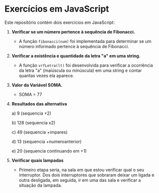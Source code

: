 # Exercícios em JavaScript

Este repositório contém dois exercícios em JavaScript:

1. **Verificar se um número pertence à sequência de Fibonacci.**
   - A função `fibonacci(num)` foi implementada para determinar se um número informado pertence à sequência de Fibonacci.

2. **Verificar a existência e quantidade da letra "a" em uma string.**
   - A função `vrfLetra(lt)` foi desenvolvida para verificar a ocorrência da letra "a" (maiúscula ou minúscula) em uma string e contar quantas vezes ela aparece.

3. **Valor da Variável SOMA.**
   - SOMA = 77
     
4. **Resultados das alternativa**
   
   a) 9 (sequencia +2)
   
   b) 128 (sequencia x2)
   
   c) 49 (sequencia +impares)
   
   d) 13 (sequencia +numeroanterior)
   
   e) 20 (sequencia continuando em +1)

6. **Verificar quais lampadas**
   - Primeiro etapa seria, na sala em que estou verificar qual o seu interruptor. Dos dois interruptores que sobraram deixar um ligada e outra desligada, em seguida, ir em uma das sala e verificar a situação da lampada.
   
